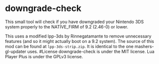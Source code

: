 # downgrade-check
This small tool will check if you have downgraded your Nintendo 3DS system properly to the NATIVE_FIRM of 9.2 (2.46-0) or lower.

This uses a modified lpp-3ds by Rinnegatamante to remove unnecessary features (and so it might actually boot on a 9.2 system). The source of this mod can be found at `lpp-3ds-strip.zip`. It is identical to the one mashers-gl-updater uses.
#License
downgrade-check is under the MIT license. Lua Player Plus is under the GPLv3 license.
